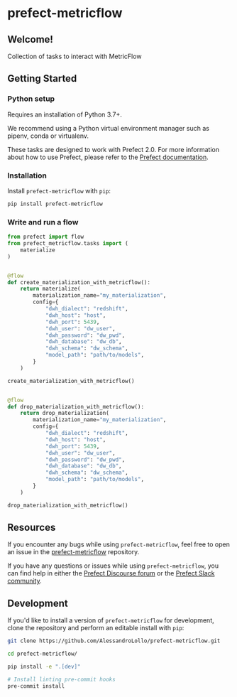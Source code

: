 # prefect-metricflow

## Welcome!

Collection of tasks to interact with MetricFlow

## Getting Started

### Python setup

Requires an installation of Python 3.7+.

We recommend using a Python virtual environment manager such as pipenv, conda or virtualenv.

These tasks are designed to work with Prefect 2.0. For more information about how to use Prefect, please refer to the [Prefect documentation](https://orion-docs.prefect.io/).

### Installation

Install `prefect-metricflow` with `pip`:

```bash
pip install prefect-metricflow
```

### Write and run a flow

```python
from prefect import flow
from prefect_metricflow.tasks import (
    materialize
)


@flow
def create_materialization_with_metricflow():
    return materialize(
        materialization_name="my_materialization",
        config={
            "dwh_dialect": "redshift",
            "dwh_host": "host",
            "dwh_port": 5439,
            "dwh_user": "dw_user",
            "dwh_password": "dw_pwd",
            "dwh_database": "dw_db",
            "dwh_schema": "dw_schema",
            "model_path": "path/to/models",
        }
    )

create_materialization_with_metricflow()


@flow
def drop_materialization_with_metricflow():
    return drop_materialization(
        materialization_name="my_materialization",
        config={
            "dwh_dialect": "redshift",
            "dwh_host": "host",
            "dwh_port": 5439,
            "dwh_user": "dw_user",
            "dwh_password": "dw_pwd",
            "dwh_database": "dw_db",
            "dwh_schema": "dw_schema",
            "model_path": "path/to/models",
        }
    )

drop_materialization_with_metricflow()
```

## Resources

If you encounter any bugs while using `prefect-metricflow`, feel free to open an issue in the [prefect-metricflow](https://github.com/AlessandroLollo/prefect-metricflow) repository.

If you have any questions or issues while using `prefect-metricflow`, you can find help in either the [Prefect Discourse forum](https://discourse.prefect.io/) or the [Prefect Slack community](https://prefect.io/slack).

## Development

If you'd like to install a version of `prefect-metricflow` for development, clone the repository and perform an editable install with `pip`:

```bash
git clone https://github.com/AlessandroLollo/prefect-metricflow.git

cd prefect-metricflow/

pip install -e ".[dev]"

# Install linting pre-commit hooks
pre-commit install
```
